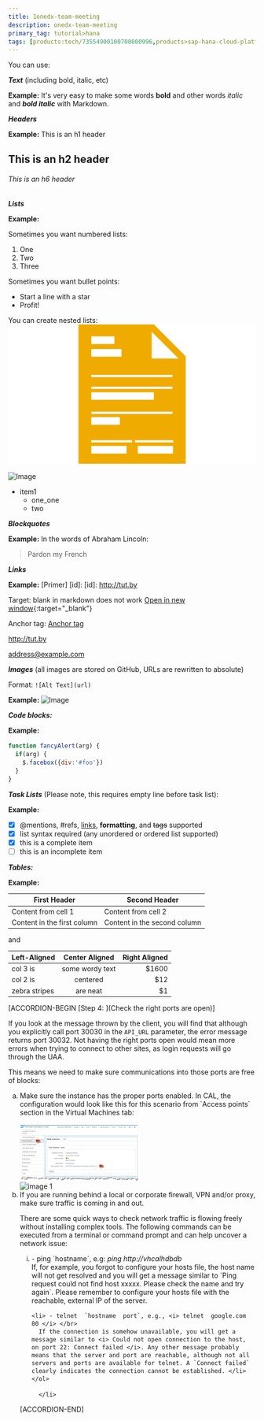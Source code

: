 ```yaml
---
title: 1onedx-team-meeting
description: onedx-team-meeting
primary_tag: tutorial>hana
tags: [products:tech/73554900100700000996,products>sap-hana-cloud-platform\,-mobile-service-for-development-and-operations,products>sap-mobile-platform-sdk,products>sap-web-ide-1.0-plug-ins,products>sap-s-4hana,products>sap-cloud-platform, tutorial>title]
---
```

 
You can use:

***Text*** (including bold, italic, etc)

  **Example:**
It's very easy to make some words **bold** and other words *italic* and ***bold italic*** with Markdown.

***Headers***

  **Example:**
This is an h1 header
## This is an h2 header
###### This is an h6 header

***Lists***

  **Example:**

Sometimes you want numbered lists:

1. One
2. Two
3. Three

Sometimes you want bullet points:

* Start a line with a star
* Profit!

You can create nested lists:
![Image](ico-01.png)

![Image](/tutorials/jpg/schema.jpg)

* item1
    * one_one
    * two

***Blockquotes***

  **Example:**
In the words of Abraham Lincoln:
> Pardon my French

***Links***

  **Example:**
[Primer] [id]:
[id]: http://tut.by

Target: blank in markdown does not work
[Open in new window](http://developers.sap.com){:target="_blank"}

Anchor tag:
<a href="https://www.sap.com/developer" target="_blank">Anchor tag</a>

<http://tut.by>

<address@example.com>

***Images*** (all images are stored on GitHub, URLs are rewritten to absolute)

Format: `![Alt Text](url)`

  **Example:**
![Image](https://octodex.github.com/images/yaktocat.png)


***Code blocks:***

  **Example:**
```javascript
function fancyAlert(arg) {
  if(arg) {
    $.facebox({div:'#foo'})
  }
}
```
***Task Lists*** (Please note, this requires empty line before task list):

  **Example:**

- [x] @mentions, #refs, [links](), **formatting**, and <del>tags</del> supported
- [x] list syntax required (any unordered or ordered list supported)
- [x] this is a complete item
- [ ] this is an incomplete item

***Tables:***

  **Example:**

First Header | Second Header
------------ | -------------
Content from cell 1 | Content from cell 2
Content in the first column | Content in the second column


and

| Left-Aligned  | Center Aligned  | Right Aligned |
| :------------ |:---------------:| -----:|
| col 3 is      | some wordy text | $1600 |
| col 2 is      | centered        |   $12 |
| zebra stripes | are neat        |    $1 |

[ACCORDION-BEGIN [Step 4: ](Check the right ports are open)]

If you look at the message thrown by the client, you will find that although you explicitly call port 30030 in the `API_URL` parameter, the error message returns port 30032.  Not having the right ports open would mean more errors when trying to connect to other sites, as login requests will go through the UAA.

This means we need to make sure communications into those ports are free of blocks:

<ol type="a">
<li>  Make sure the instance has the proper ports enabled. In CAL, the configuration would look like this for this scenario from `Access points` section in the Virtual Machines tab:<br>

<br>
<img src="https://raw.githubusercontent.com/testorgiz/tutorials/master/tutorials/onedx-team-meeting/img-09.png" alt="image 1"/>  </br> 
<img src="https://raw.githubusercontent.com/SAPDocuments/How-Tos/master/tutorials/2017/01/troubleshooting-uaa-errors/3.png" alt="image 1"/> <br />
</li>

  <li> If you are running behind a local or corporate firewall, VPN and/or proxy, make sure traffic is coming in and out.

  There are some quick ways to check network traffic is flowing freely without installing complex tools. The following commands can be executed from a terminal or command prompt and can help uncover a network issue:
  <ol type="i">
    <li> - ping `hostname`, e.g: <i> ping http://vhcalhdbdb </i> </br>
      If, for example, you forgot to configure your hosts file, the host name will not get resolved and you will get a message similar to `Ping request could not find host xxxxx. Please check the name and try again`. Please remember to configure your hosts file with the reachable, external IP of the server. </li>

    <li> - telnet  `hostname  port`, e.g., <i> telnet  google.com  80 </i> </br>
      If the connection is somehow unavailable, you will get a message similar to <i> Could not open connection to the host, on port 22: Connect failed </i>. Any other message probably means that the server and port are reachable, although not all servers and ports are available for telnet. A `Connect failed` clearly indicates the connection cannot be established. </li>  </ol>

      </li>

</ol>

[ACCORDION-END]
